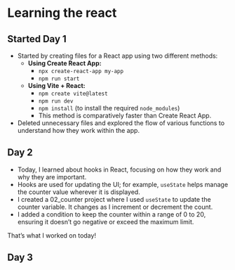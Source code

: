 # Learning the react

## Started Day 1

- Started by creating files for a React app using two different methods:
    - **Using Create React App:**
        - `npx create-react-app my-app`
        - `npm run start`
    - **Using Vite + React:**
        - `npm create vite@latest`
        - `npm run dev`
        - `npm install` (to install the required `node_modules`)
        - This method is comparatively faster than Create React App.
- Deleted unnecessary files and explored the flow of various functions to understand how they work within the app.

## Day 2 
- Today, I learned about hooks in React, focusing on how they work and why they are important.
- Hooks are used for updating the UI; for example, `useState` helps manage the counter value wherever it is displayed.
- I created a 02_counter project where I used `useState` to update the counter variable. It changes as I increment or decrement the count.
- I added a condition to keep the counter within a range of 0 to 20, ensuring it doesn’t go negative or exceed the maximum limit.

That’s what I worked on today!

## Day 3